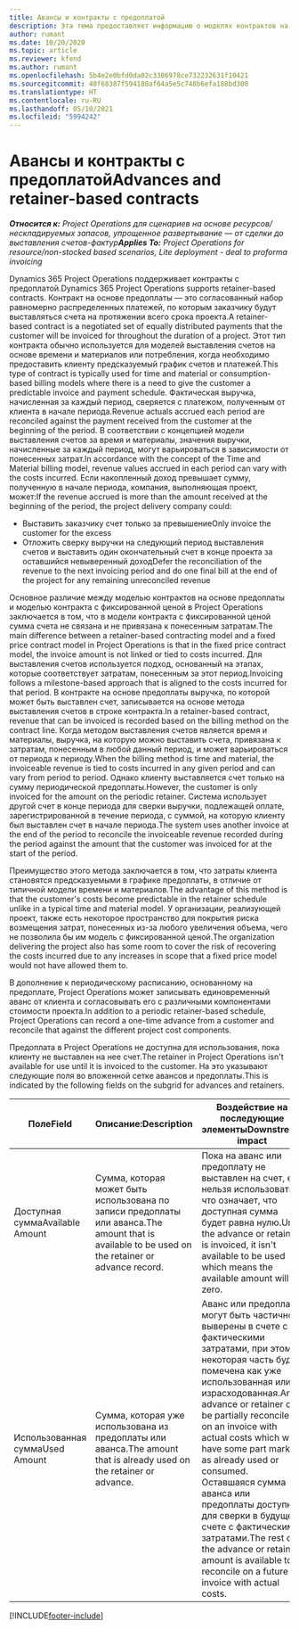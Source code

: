 ```yaml
---
title: Авансы и контракты с предоплатой
description: Эта тема предоставляет информацию о моделях контрактов на основе предоплаты и авансах в Project Operations.
author: rumant
ms.date: 10/20/2020
ms.topic: article
ms.reviewer: kfend
ms.author: rumant
ms.openlocfilehash: 5b4e2e0bfd0da02c3386978ce732232631f10421
ms.sourcegitcommit: 40f68387f594180af64a5e5c748b6efa188bd300
ms.translationtype: HT
ms.contentlocale: ru-RU
ms.lasthandoff: 05/10/2021
ms.locfileid: "5994242"
---
```

# <a name="advances-and-retainer-based-contracts"></a><span data-ttu-id="040ab-103">Авансы и контракты с предоплатой</span><span class="sxs-lookup"><span data-stu-id="040ab-103">Advances and retainer-based contracts</span></span>


<span data-ttu-id="040ab-104">_**Относится к:** Project Operations для сценариев на основе ресурсов/нескладируемых запасов, упрощенное развертывание — от сделки до выставления счетов-фактур_</span><span class="sxs-lookup"><span data-stu-id="040ab-104">_**Applies To:** Project Operations for resource/non-stocked based scenarios, Lite deployment - deal to proforma invoicing_</span></span>

<span data-ttu-id="040ab-105">Dynamics 365 Project Operations поддерживает контракты с предоплатой.</span><span class="sxs-lookup"><span data-stu-id="040ab-105">Dynamics 365 Project Operations supports retainer-based contracts.</span></span> <span data-ttu-id="040ab-106">Контракт на основе предоплаты — это согласованный набор равномерно распределенных платежей, по которым заказчику будут выставляться счета на протяжении всего срока проекта.</span><span class="sxs-lookup"><span data-stu-id="040ab-106">A retainer-based contract is a negotiated set of equally distributed payments that the customer will be invoiced for throughout the duration of a project.</span></span> <span data-ttu-id="040ab-107">Этот тип контракта обычно используется для моделей выставления счетов на основе времени и материалов или потребления, когда необходимо предоставить клиенту предсказуемый график счетов и платежей.</span><span class="sxs-lookup"><span data-stu-id="040ab-107">This type of contract is typically used for time and material or consumption-based billing models where there is a need to give the customer a predictable invoice and payment schedule.</span></span> <span data-ttu-id="040ab-108">Фактическая выручка, начисленная за каждый период, сверяется с платежом, полученным от клиента в начале периода.</span><span class="sxs-lookup"><span data-stu-id="040ab-108">Revenue actuals accrued each period are reconciled against the payment received from the customer at the beginning of the period.</span></span> <span data-ttu-id="040ab-109">В соответствии с концепцией модели выставления счетов за время и материалы, значения выручки, начисленные за каждый период, могут варьироваться в зависимости от понесенных затрат.</span><span class="sxs-lookup"><span data-stu-id="040ab-109">In accordance with the concept of the Time and Material billing model, revenue values accrued in each period can vary with the costs incurred.</span></span> <span data-ttu-id="040ab-110">Если накопленный доход превышает сумму, полученную в начале периода, компания, выполняющая проект, может:</span><span class="sxs-lookup"><span data-stu-id="040ab-110">If the revenue accrued is more than the amount received at the beginning of the period, the project delivery company could:</span></span>

- <span data-ttu-id="040ab-111">Выставить заказчику счет только за превышение</span><span class="sxs-lookup"><span data-stu-id="040ab-111">Only invoice the customer for the excess</span></span> 
- <span data-ttu-id="040ab-112">Отложить сверку выручки на следующий период выставления счетов и выставить один окончательный счет в конце проекта за оставшийся невыверенный доход</span><span class="sxs-lookup"><span data-stu-id="040ab-112">Defer the reconciliation of the revenue to the next invoicing period and do one final bill at the end of the project for any remaining unreconciled revenue</span></span>

<span data-ttu-id="040ab-113">Основное различие между моделью контрактов на основе предоплаты и моделью контракта с фиксированной ценой в Project Operations заключается в том, что в модели контракта с фиксированной ценой сумма счета не связана и не привязана к понесенным затратам.</span><span class="sxs-lookup"><span data-stu-id="040ab-113">The main difference between a retainer-based contracting model and a fixed price contract model in Project Operations is that in the fixed price contract model, the invoice amount is not linked or tied to costs incurred.</span></span> <span data-ttu-id="040ab-114">Для выставления счетов используется подход, основанный на этапах, которые соответствует затратам, понесенным за этот период.</span><span class="sxs-lookup"><span data-stu-id="040ab-114">Invoicing follows a milestone-based approach that is aligned to the costs incurred for that period.</span></span> <span data-ttu-id="040ab-115">В контракте на основе предоплаты выручка, по которой может быть выставлен счет, записывается на основе метода выставления счетов в строке контракта.</span><span class="sxs-lookup"><span data-stu-id="040ab-115">In a retainer-based contract, revenue that can be invoiced is recorded based on the billing method on the contract line.</span></span> <span data-ttu-id="040ab-116">Когда методом выставления счетов является время и материалы, выручка, на которую можно выставить счета, привязана к затратам, понесенным в любой данный период, и может варьироваться от периода к периоду.</span><span class="sxs-lookup"><span data-stu-id="040ab-116">When the billing method is time and material, the invoiceable revenue is tied to costs incurred in any given period and can vary from period to period.</span></span> <span data-ttu-id="040ab-117">Однако клиенту выставляется счет только на сумму периодической предоплаты.</span><span class="sxs-lookup"><span data-stu-id="040ab-117">However, the customer is only invoiced for the amount on the periodic retainer.</span></span> <span data-ttu-id="040ab-118">Система использует другой счет в конце периода для сверки выручки, подлежащей оплате, зарегистрированной в течение периода, с суммой, на которую клиенту был выставлен счет в начале периода.</span><span class="sxs-lookup"><span data-stu-id="040ab-118">The system uses another invoice at the end of the period to reconcile the invoiceable revenue recorded during the period against the amount that the customer was invoiced for at the start of the period.</span></span>

<span data-ttu-id="040ab-119">Преимущество этого метода заключается в том, что затраты клиента становятся предсказуемыми в графике предоплаты, в отличие от типичной модели времени и материалов.</span><span class="sxs-lookup"><span data-stu-id="040ab-119">The advantage of this method is that the customer's costs become predictable in the retainer schedule unlike in a typical time and material model.</span></span> <span data-ttu-id="040ab-120">У организации, реализующей проект, также есть некоторое пространство для покрытия риска возмещения затрат, понесенных из-за любого увеличения объема, чего не позволила бы им модель с фиксированной ценой.</span><span class="sxs-lookup"><span data-stu-id="040ab-120">The organization delivering the project also has some room to cover the risk of recovering the costs incurred due to any increases in scope that a fixed price model would not have allowed them to.</span></span>

<span data-ttu-id="040ab-121">В дополнение к периодическому расписанию, основанному на предоплате, Project Operations может записывать единовременный аванс от клиента и согласовывать его с различными компонентами стоимости проекта.</span><span class="sxs-lookup"><span data-stu-id="040ab-121">In addition to a periodic retainer-based schedule, Project Operations can record a one-time advance from a customer and reconcile that against the different project cost components.</span></span>

<span data-ttu-id="040ab-122">Предоплата в Project Operations не доступна для использования, пока клиенту не выставлен на нее счет.</span><span class="sxs-lookup"><span data-stu-id="040ab-122">The retainer in Project Operations isn't available for use until it is invoiced to the customer.</span></span> <span data-ttu-id="040ab-123">На это указывают следующие поля во вложенной сетке авансов и предоплаты.</span><span class="sxs-lookup"><span data-stu-id="040ab-123">This is indicated by the following fields on the subgrid for advances and retainers.</span></span>

| <span data-ttu-id="040ab-124">Поле</span><span class="sxs-lookup"><span data-stu-id="040ab-124">Field</span></span> | <span data-ttu-id="040ab-125">Описание:</span><span class="sxs-lookup"><span data-stu-id="040ab-125">Description</span></span> | <span data-ttu-id="040ab-126">Воздействие на последующие элементы</span><span class="sxs-lookup"><span data-stu-id="040ab-126">Downstream impact</span></span> |
| --- | --- | --- |
| <span data-ttu-id="040ab-127">Доступная сумма</span><span class="sxs-lookup"><span data-stu-id="040ab-127">Available Amount</span></span> | <span data-ttu-id="040ab-128">Сумма, которая может быть использована по записи предоплаты или аванса.</span><span class="sxs-lookup"><span data-stu-id="040ab-128">The amount that is available to be used on the retainer or advance record.</span></span> | <span data-ttu-id="040ab-129">Пока на аванс или предоплату не выставлен на счет, ее нельзя использовать, что означает, что доступная сумма будет равна нулю.</span><span class="sxs-lookup"><span data-stu-id="040ab-129">Until the advance or retainer is invoiced, it isn't available to be used which means the available amount will be zero.</span></span> |
| <span data-ttu-id="040ab-130">Использованная сумма</span><span class="sxs-lookup"><span data-stu-id="040ab-130">Used Amount</span></span> | <span data-ttu-id="040ab-131">Сумма, которая уже использована из предоплаты или аванса.</span><span class="sxs-lookup"><span data-stu-id="040ab-131">The amount that is already used on the retainer or advance.</span></span> | <span data-ttu-id="040ab-132">Аванс или предоплата могут быть частично выверены в счете с фактическими затратами, при этом некоторая часть будет помечена как уже использованная или израсходованная.</span><span class="sxs-lookup"><span data-stu-id="040ab-132">An advance or retainer can be partially reconciled on an invoice with actual costs which will have some part marked as already used or consumed.</span></span> <span data-ttu-id="040ab-133">Оставшаяся сумма аванса или предоплаты доступна для сверки в будущем счете с фактическими затратами.</span><span class="sxs-lookup"><span data-stu-id="040ab-133">The rest of the advance or retainer amount is available to reconcile on a future invoice with actual costs.</span></span> |


[!INCLUDE[footer-include](../../includes/footer-banner.md)]